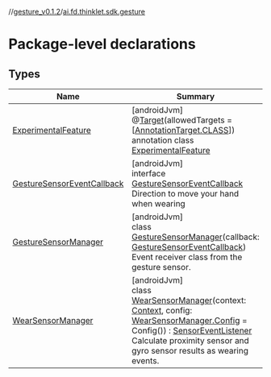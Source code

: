 //[gesture_v0.1.2](../../index.md)/[ai.fd.thinklet.sdk.gesture](index.md)

# Package-level declarations

## Types

| Name | Summary |
|---|---|
| [ExperimentalFeature](-experimental-feature/index.md) | [androidJvm]<br>@[Target](https://kotlinlang.org/api/latest/jvm/stdlib/kotlin.annotation/-target/index.html)(allowedTargets = [[AnnotationTarget.CLASS](https://kotlinlang.org/api/latest/jvm/stdlib/kotlin.annotation/-annotation-target/-c-l-a-s-s/index.html)])<br>annotation class [ExperimentalFeature](-experimental-feature/index.md) |
| [GestureSensorEventCallback](-gesture-sensor-event-callback/index.md) | [androidJvm]<br>interface [GestureSensorEventCallback](-gesture-sensor-event-callback/index.md)<br>Direction to move your hand when wearing |
| [GestureSensorManager](-gesture-sensor-manager/index.md) | [androidJvm]<br>class [GestureSensorManager](-gesture-sensor-manager/index.md)(callback: [GestureSensorEventCallback](-gesture-sensor-event-callback/index.md))<br>Event receiver class from the gesture sensor. |
| [WearSensorManager](-wear-sensor-manager/index.md) | [androidJvm]<br>class [WearSensorManager](-wear-sensor-manager/index.md)(context: [Context](https://developer.android.com/reference/kotlin/android/content/Context.html), config: [WearSensorManager.Config](-wear-sensor-manager/-config/index.md) = Config()) : [SensorEventListener](https://developer.android.com/reference/kotlin/android/hardware/SensorEventListener.html)<br>Calculate proximity sensor and gyro sensor results as wearing events. |
